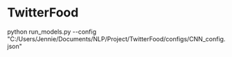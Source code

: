 # TwitterFood

python run_models.py --config "C:/Users/Jennie/Documents/NLP/Project/TwitterFood/configs/CNN_config.json"
